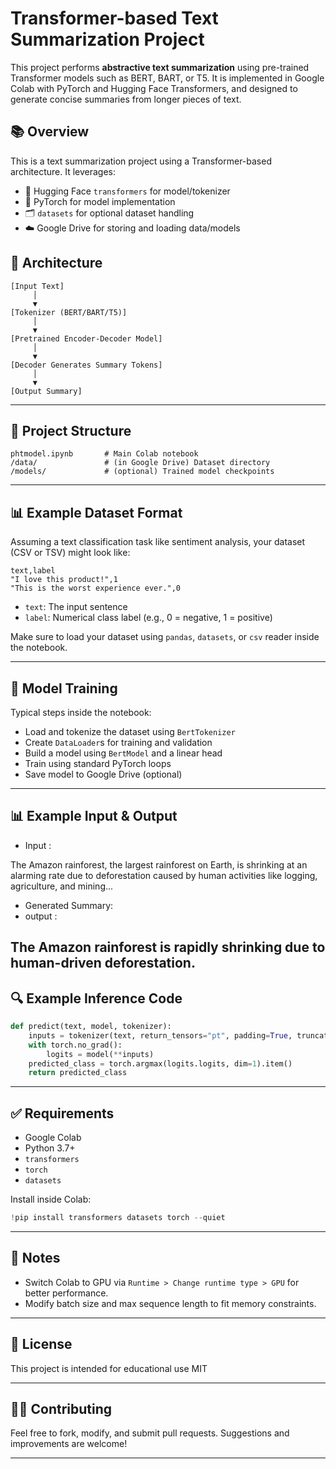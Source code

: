 # Transformer-based Text Summarization Project

This project performs **abstractive text summarization** using pre-trained Transformer models such as BERT, BART, or T5. It is implemented in Google Colab with PyTorch and Hugging Face Transformers, and designed to generate concise summaries from longer pieces of text.

## 📚 Overview

This is a text summarization project using a Transformer-based architecture. It leverages:

- 🤗 Hugging Face `transformers` for model/tokenizer
- 🧠 PyTorch for model implementation
- 🗂 `datasets` for optional dataset handling
- ☁️ Google Drive for storing and loading data/models

## 🧱 Architecture

```text
[Input Text]
     │
     ▼
[Tokenizer (BERT/BART/T5)]
     │
     ▼
[Pretrained Encoder-Decoder Model]
     │
     ▼
[Decoder Generates Summary Tokens]
     │
     ▼
[Output Summary]
```

---

## 📁 Project Structure

```text
phtmodel.ipynb       # Main Colab notebook
/data/               # (in Google Drive) Dataset directory
/models/             # (optional) Trained model checkpoints
```

---

## 📊 Example Dataset Format

Assuming a text classification task like sentiment analysis, your dataset (CSV or TSV) might look like:

```csv
text,label
"I love this product!",1
"This is the worst experience ever.",0
```

- `text`: The input sentence
- `label`: Numerical class label (e.g., 0 = negative, 1 = positive)

Make sure to load your dataset using `pandas`, `datasets`, or `csv` reader inside the notebook.

---

## 🧠 Model Training

Typical steps inside the notebook:

- Load and tokenize the dataset using `BertTokenizer`
- Create `DataLoader`s for training and validation
- Build a model using `BertModel` and a linear head
- Train using standard PyTorch loops
- Save model to Google Drive (optional)

---
## 📊 Example Input & Output
- Input :


The Amazon rainforest, the largest rainforest on Earth, is shrinking at an alarming rate due to deforestation caused by human activities like logging, agriculture, and mining...
- Generated Summary:
- output :

The Amazon rainforest is rapidly shrinking due to human-driven deforestation.
---
## 🔍 Example Inference Code

```python
def predict(text, model, tokenizer):
    inputs = tokenizer(text, return_tensors="pt", padding=True, truncation=True)
    with torch.no_grad():
        logits = model(**inputs)
    predicted_class = torch.argmax(logits.logits, dim=1).item()
    return predicted_class
```

---

## ✅ Requirements

- Google Colab
- Python 3.7+
- `transformers`
- `torch`
- `datasets`

Install inside Colab:

```python
!pip install transformers datasets torch --quiet
```

---

## 📌 Notes

- Switch Colab to GPU via `Runtime > Change runtime type > GPU` for better performance.
- Modify batch size and max sequence length to fit memory constraints.

---

## 📜 License

This project is intended for educational use MIT 

---

## 🙋‍♂️ Contributing

Feel free to fork, modify, and submit pull requests. Suggestions and improvements are welcome!

---